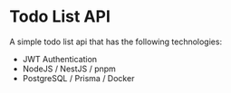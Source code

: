 # Todo List API

A simple todo list api that has the following technologies:

- JWT Authentication
- NodeJS / NestJS / pnpm
- PostgreSQL / Prisma / Docker
